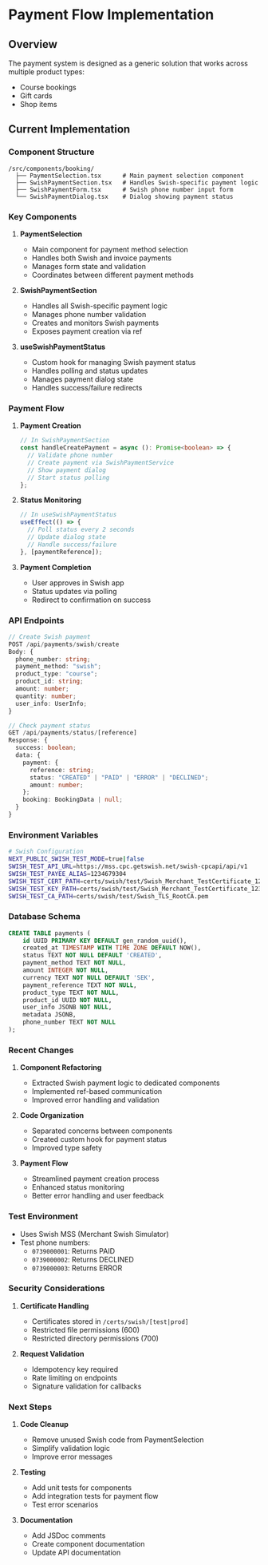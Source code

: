 # Payment Flow Implementation

## Overview
The payment system is designed as a generic solution that works across multiple product types:
- Course bookings
- Gift cards
- Shop items

## Current Implementation

### Component Structure
```
/src/components/booking/
  ├── PaymentSelection.tsx      # Main payment selection component
  ├── SwishPaymentSection.tsx   # Handles Swish-specific payment logic
  ├── SwishPaymentForm.tsx      # Swish phone number input form
  └── SwishPaymentDialog.tsx    # Dialog showing payment status
```

### Key Components

1. **PaymentSelection**
   - Main component for payment method selection
   - Handles both Swish and invoice payments
   - Manages form state and validation
   - Coordinates between different payment methods

2. **SwishPaymentSection**
   - Handles all Swish-specific payment logic
   - Manages phone number validation
   - Creates and monitors Swish payments
   - Exposes payment creation via ref

3. **useSwishPaymentStatus**
   - Custom hook for managing Swish payment status
   - Handles polling and status updates
   - Manages payment dialog state
   - Handles success/failure redirects

### Payment Flow

1. **Payment Creation**
   ```typescript
   // In SwishPaymentSection
   const handleCreatePayment = async (): Promise<boolean> => {
     // Validate phone number
     // Create payment via SwishPaymentService
     // Show payment dialog
     // Start status polling
   };
   ```

2. **Status Monitoring**
   ```typescript
   // In useSwishPaymentStatus
   useEffect(() => {
     // Poll status every 2 seconds
     // Update dialog state
     // Handle success/failure
   }, [paymentReference]);
   ```

3. **Payment Completion**
   - User approves in Swish app
   - Status updates via polling
   - Redirect to confirmation on success

### API Endpoints

```typescript
// Create Swish payment
POST /api/payments/swish/create
Body: {
  phone_number: string;
  payment_method: "swish";
  product_type: "course";
  product_id: string;
  amount: number;
  quantity: number;
  user_info: UserInfo;
}

// Check payment status
GET /api/payments/status/[reference]
Response: {
  success: boolean;
  data: {
    payment: {
      reference: string;
      status: "CREATED" | "PAID" | "ERROR" | "DECLINED";
      amount: number;
    };
    booking: BookingData | null;
  }
}
```

### Environment Variables
```bash
# Swish Configuration
NEXT_PUBLIC_SWISH_TEST_MODE=true|false
SWISH_TEST_API_URL=https://mss.cpc.getswish.net/swish-cpcapi/api/v1
SWISH_TEST_PAYEE_ALIAS=1234679304
SWISH_TEST_CERT_PATH=certs/swish/test/Swish_Merchant_TestCertificate_1234679304.pem
SWISH_TEST_KEY_PATH=certs/swish/test/Swish_Merchant_TestCertificate_1234679304.key
SWISH_TEST_CA_PATH=certs/swish/test/Swish_TLS_RootCA.pem
```

### Database Schema
```sql
CREATE TABLE payments (
    id UUID PRIMARY KEY DEFAULT gen_random_uuid(),
    created_at TIMESTAMP WITH TIME ZONE DEFAULT NOW(),
    status TEXT NOT NULL DEFAULT 'CREATED',
    payment_method TEXT NOT NULL,
    amount INTEGER NOT NULL,
    currency TEXT NOT NULL DEFAULT 'SEK',
    payment_reference TEXT NOT NULL,
    product_type TEXT NOT NULL,
    product_id UUID NOT NULL,
    user_info JSONB NOT NULL,
    metadata JSONB,
    phone_number TEXT NOT NULL
);
```

### Recent Changes
1. **Component Refactoring**
   - Extracted Swish payment logic to dedicated components
   - Implemented ref-based communication
   - Improved error handling and validation

2. **Code Organization**
   - Separated concerns between components
   - Created custom hook for payment status
   - Improved type safety

3. **Payment Flow**
   - Streamlined payment creation process
   - Enhanced status monitoring
   - Better error handling and user feedback

### Test Environment
- Uses Swish MSS (Merchant Swish Simulator)
- Test phone numbers:
  - `0739000001`: Returns PAID
  - `0739000002`: Returns DECLINED
  - `0739000003`: Returns ERROR

### Security Considerations
1. **Certificate Handling**
   - Certificates stored in `/certs/swish/[test|prod]`
   - Restricted file permissions (600)
   - Restricted directory permissions (700)

2. **Request Validation**
   - Idempotency key required
   - Rate limiting on endpoints
   - Signature validation for callbacks

### Next Steps
1. **Code Cleanup**
   - Remove unused Swish code from PaymentSelection
   - Simplify validation logic
   - Improve error messages

2. **Testing**
   - Add unit tests for components
   - Add integration tests for payment flow
   - Test error scenarios

3. **Documentation**
   - Add JSDoc comments
   - Create component documentation
   - Update API documentation